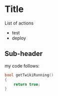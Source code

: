 <!-- TITLE: Test Spg -->
<!-- SUBTITLE: A quick summary of Test Spg -->

# Title
List of actions
 - test
 - deploy
 
 ## Sub-header
 my code follows:
 ```c++
 bool getTwikiRunning()
 {
	 return true;
 }
 ```